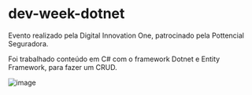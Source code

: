 # dev-week-dotnet

Evento realizado pela Digital Innovation One, patrocinado pela Pottencial Seguradora.

Foi trabalhado conteúdo em C# com o framework Dotnet e Entity Framework, para fazer um CRUD.

![image](https://user-images.githubusercontent.com/97065934/190411299-7a90a953-7cd0-4f66-b497-de7f0c547d8f.png)
